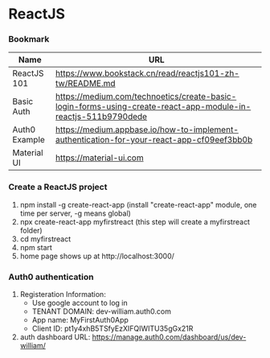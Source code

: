 # ReactJS

### Bookmark
Name | URL  
--- | ---
ReactJS 101 | https://www.bookstack.cn/read/reactjs101-zh-tw/README.md
Basic Auth | https://medium.com/technoetics/create-basic-login-forms-using-create-react-app-module-in-reactjs-511b9790dede
Auth0 Example | https://medium.appbase.io/how-to-implement-authentication-for-your-react-app-cf09eef3bb0b
Material UI | https://material-ui.com

### Create a ReactJS project
1. npm install -g create-react-app (install "create-react-app" module,  one time per server, -g means global)
2. npx create-react-app myfirstreact (this step will create a myfirstreact folder)
3. cd myfirstreact 
4. npm start
5. home page shows up at http://localhost:3000/

### Auth0 authentication
1. Registeration Information:    
     * Use google account to log in   
     * TENANT DOMAIN: dev-william.auth0.com   
     * App name: MyFirstAuth0App
     * Client ID: pt1y4xhB5TSfyEzXIFQIWITU35gGx21R
2. auth dashboard URL: https://manage.auth0.com/dashboard/us/dev-william/ 

